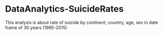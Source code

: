 # DataAnalytics-SuicideRates
This analysis is about rate of suicide by continent, country, age, sex in date frame of 30 years (1985-2015)
